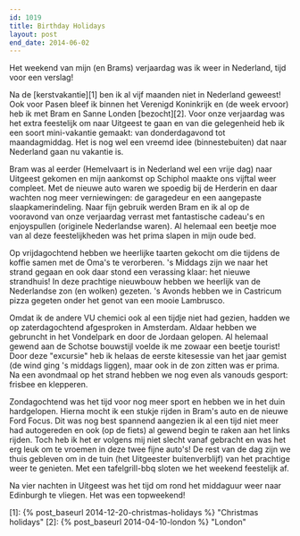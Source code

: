 ```yaml
---
id: 1019
title: Birthday Holidays
layout: post
end_date: 2014-06-02
---
```


Het weekend van mijn (en Brams) verjaardag was ik weer in Nederland, tijd voor een verslag!

Na de [kerstvakantie][1] ben ik al vijf maanden niet in Nederland geweest! Ook voor Pasen bleef ik binnen het Verenigd Koninkrijk en (de week ervoor) heb ik met Bram en Sanne Londen [bezocht][2]. Voor onze verjaardag was het extra feestelijk om naar Uitgeest te gaan en van die gelegenheid heb ik een soort mini-vakantie gemaakt: van donderdagavond tot maandagmiddag. Het is nog wel een vreemd idee (binnestebuiten) dat naar Nederland gaan nu vakantie is.

Bram was al eerder (Hemelvaart is in Nederland wel een vrije dag) naar Uitgeest gekomen en mijn aankomst op Schiphol maakte ons vijftal weer compleet. Met de nieuwe auto waren we spoedig bij de Herderin en daar wachten nog meer verniewingen: de garagedeur en een aangepaste slaapkamerindeling. Naar fijn gebruik werden Bram en ik al op de vooravond van onze verjaardag verrast met fantastische cadeau's en enjoyspullen (originele Nederlandse waren). Al helemaal een beetje moe van al deze feestelijkheden was het prima slapen in mijn oude bed.

Op vrijdagochtend hebben we heerlijke taarten gekocht om die tijdens de koffie samen met de Oma's te verorberen. 's Middags zijn we naar het strand gegaan en ook daar stond een verassing klaar: het nieuwe strandhuis! In deze prachtige nieuwbouw hebben we heerlijk van de Nederlandse zon (en wolken) gezeten. 's Avonds hebben we in Castricum pizza gegeten onder het genot van een mooie Lambrusco.

Omdat ik de andere VU chemici ook al een tijdje niet had gezien, hadden we op zaterdagochtend afgesproken in Amsterdam. Aldaar hebben we gebruncht in het Vondelpark en door de Jordaan gelopen. Al helemaal gewend aan de Schotse bouwstijl voelde ik me zowaar een beetje tourist! Door deze "excursie" heb ik helaas de eerste kitesessie van het jaar gemist (de wind ging 's middags liggen), maar ook in de zon zitten was er prima. Na een avondmaal op het strand hebben we nog even als vanouds gesport: frisbee en klepperen.

Zondagochtend was het tijd voor nog meer sport en hebben we in het duin hardgelopen. Hierna mocht ik een stukje rijden in Bram's auto en de nieuwe Ford Focus. Dit was nog best spannend aangezien ik al een tijd niet meer had autogereden en ook (op de fiets) al gewend begin te raken aan het links rijden. Toch heb ik het er volgens mij niet slecht vanaf gebracht en was het erg leuk om te vroemen in deze twee fijne auto's! De rest van de dag zijn we thuis gebleven om in de tuin (het Uitgeester buitenverblijf) van het prachtige weer te genieten. Met een tafelgrill-bbq sloten we het weekend feestelijk af.

Na vier nachten in Uitgeest was het tijd om rond het middaguur weer naar Edinburgh te vliegen. Het was een topweekend!

 [1]: {% post_baseurl 2014-12-20-christmas-holidays %} "Christmas holidays"
 [2]: {% post_baseurl 2014-04-10-london %} "London"